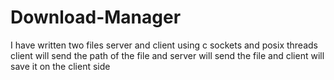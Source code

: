 # Download-Manager
I have written two files server and client using c sockets and posix threads
client will send the path of the file and server will send the file and client will save it on the client side
